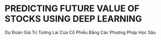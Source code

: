 # PREDICTING FUTURE VALUE OF STOCKS USING DEEP LEARNING
Dự Đoán Giá Trị Tương Lai Của Cổ Phiếu Bằng Các Phương Pháp Học Sâu
